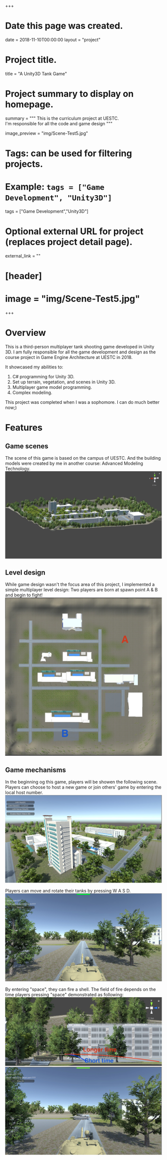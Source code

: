 +++
# Date this page was created.
date = 2018-11-10T00:00:00
layout = "project"

# Project title.
title = "A Unity3D Tank Game"

# Project summary to display on homepage.
summary = """
 This is the curriculum project at UESTC.<br>
 I'm responsible for all the code and game design
 """
 
image_preview = "img/Scene-Test5.jpg"

# Tags: can be used for filtering projects.
# Example: `tags = ["Game Development", "Unity3D"]`
tags = ["Game Development","Unity3D"]

# Optional external URL for project (replaces project detail page).
external_link = ""

# [header]
# image = "img/Scene-Test5.jpg"

+++

# Overview
This is a third-person multiplayer tank shooting game developed in Unity 3D.
I am fully responsible for all the game development and design as the course project in Game Engine Architecture at UESTC in 2018.

It showcased my abilities to:
1. C# programming for Unity 3D.
2. Set up terrain, vegetation, and scenes in Unity 3D.
3. Multiplayer game model programming.
4. Complex modeling.

This project was completed when I was a sophomore. I can do much better now;)

# Features
## Game scenes

The scene of this game is based on the campus of UESTC. And the building models were created by me in another course: Advanced Modeling Technology.
![Test Scene 1](img/image2.jpg)
## Level design

While game design wasn't the focus area of this project, I implemented a simple multiplayer level design: Two players are born at spawn point A & B and begin to fight!
![Test Scene 1](img/image3.jpg)

## Game mechanisms

In the beginning og this game, players will be showen the following scene. Players can choose to host a new game or join others' game by entering the local host number.
![Test Scene 1](img/image5.jpg)

Players can move and rotate their tanks by pressing W A S D. 
![Test Scene 1](img/image6.jpg)

By entering "space", they can fire a shell. The field of fire depends on the time players pressing "space" demonstrated as following:
![Test Scene 1](img/image7.jpg)
![Test Scene 1](img/image9.jpg)


